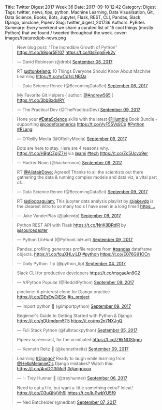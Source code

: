 Title: Twitter Digest 2017 Week 36
Date: 2017-09-10 12:42
Category: Digest
Tags: twitter, news, tips, python, Machine Learning, Data Visualisation, Git, Data Science, Books, Bots, Jupyter, Flask, REST, CLI, Pandas, Slack, Django, pinclone, Pipenv 
Slug: twitter_digest_201736
Authors: PyBites
Summary: Every weekend we share a curated list of 15 cool things (mostly Python) that we found / tweeted throughout the week.
cover: images/featured/pb-news.png

<blockquote class="twitter-tweet"><p>New blog post: "The Incredible Growth of Python" <a href="https://t.co/S9opr5E107" title="https://t.co/S9opr5E107" target="_blank">https://t.co/S9opr5E107</a> <a href="https://t.co/GsEqmEyk2v" title="https://t.co/GsEqmEyk2v" target="_blank">https://t.co/GsEqmEyk2v</a></p>— David Robinson (@drob) <a href="https://twitter.com/drob/status/905476230832693248" data-datetime="2017-09-06T17:02:11+00:00">September 06, 2017</a></blockquote>

<blockquote class="twitter-tweet"><p>RT <a href="https://twitter.com/@dtunkelang:" target="_blank">@dtunkelang:</a> 10 Things Everyone Should Know About Machine Learning <a href="https://t.co/wCd1sLNBQa" title="https://t.co/wCd1sLNBQa" target="_blank">https://t.co/wCd1sLNBQa</a></p>— Data Science Renee (@BecomingDataSci) <a href="https://twitter.com/BecomingDataSci/status/905456140145893378" data-datetime="2017-09-06T15:42:21+00:00">September 06, 2017</a></blockquote>

<blockquote class="twitter-tweet"><p>My Favorite Git Helpers { author: <a href="https://twitter.com/@Andrew565" target="_blank">@Andrew565</a> } <a href="https://t.co/3bb8xdxIRY" title="https://t.co/3bb8xdxIRY" target="_blank">https://t.co/3bb8xdxIRY</a></p>— The Practical Dev (@ThePracticalDev) <a href="https://twitter.com/ThePracticalDev/status/906578952105414657" data-datetime="2017-09-09T18:04:00+00:00">September 09, 2017</a></blockquote>

<blockquote class="twitter-tweet"><p>Hone your <a href="https://twitter.com/search/#DataScience" target="_blank">#DataScience</a> skills with the latest <a href="https://twitter.com/@Humble" target="_blank">@Humble</a> Book Bundle - supporting <a href="https://twitter.com/@codeforamerica" target="_blank">@codeforamerica</a> <a href="https://t.co/VvF55Vs9Cq" title="https://t.co/VvF55Vs9Cq" target="_blank">https://t.co/VvF55Vs9Cq</a> <a href="https://twitter.com/search/#Python" target="_blank">#Python</a> <a href="https://twitter.com/search/#RLang" target="_blank">#RLang</a></p>— O'Reilly Media (@OReillyMedia) <a href="https://twitter.com/OReillyMedia/status/906520114396368898" data-datetime="2017-09-09T14:10:12+00:00">September 09, 2017</a></blockquote>

<blockquote class="twitter-tweet"><p>Bots are here to stay. Here are 4 reasons why. <a href="https://t.co/HBgCZgIZ7H" title="https://t.co/HBgCZgIZ7H" target="_blank">https://t.co/HBgCZgIZ7H</a> via <a href="https://twitter.com/@ami" target="_blank">@ami</a> <a href="https://twitter.com/search/#tech" target="_blank">#tech</a> <a href="https://t.co/Zc5Ucvo9er" title="https://t.co/Zc5Ucvo9er" target="_blank">https://t.co/Zc5Ucvo9er</a></p>— Hacker Noon (@hackernoon) <a href="https://twitter.com/hackernoon/status/906623865350225920" data-datetime="2017-09-09T21:02:28+00:00">September 09, 2017</a></blockquote>

<blockquote class="twitter-tweet"><p>RT <a href="https://twitter.com/@AlistairDove:" target="_blank">@AlistairDove:</a> Agreed! Thanks to all the scientists out there gathering the data &amp; running complex models and data viz, a vital part of…</p>— Data Science Renee (@BecomingDataSci) <a href="https://twitter.com/BecomingDataSci/status/906548049975156737" data-datetime="2017-09-09T16:01:12+00:00">September 09, 2017</a></blockquote>

<blockquote class="twitter-tweet"><p>RT <a href="https://twitter.com/@diogoaguiam:" target="_blank">@diogoaguiam:</a> This jupyter data analysis playlist by <a href="https://twitter.com/@jakevdp" target="_blank">@jakevdp</a> is the clearest intro to so many tools I have seen in a long time!! <a href="https:…" title="https:…" target="_blank">https:…</a></p>— Jake VanderPlas (@jakevdp) <a href="https://twitter.com/jakevdp/status/905489337407512576" data-datetime="2017-09-06T17:54:15+00:00">September 06, 2017</a></blockquote>

<blockquote class="twitter-tweet"><p>Python REST API with Flask <a href="https://t.co/NriK8BRdlR" title="https://t.co/NriK8BRdlR" target="_blank">https://t.co/NriK8BRdlR</a> by <a href="https://twitter.com/@sourcedexter" target="_blank">@sourcedexter</a></p>— Python LibHunt (@PythonLibHunt) <a href="https://twitter.com/PythonLibHunt/status/906368328708395008" data-datetime="2017-09-09T04:07:03+00:00">September 09, 2017</a></blockquote>

<blockquote class="twitter-tweet"><p>Pandas_profiling generates profile reports from <a href="https://twitter.com/search/#pandas" target="_blank">#pandas</a> dataframe objects. <a href="https://t.co/fquXHLyiLD" title="https://t.co/fquXHLyiLD" target="_blank">https://t.co/fquXHLyiLD</a> <a href="https://twitter.com/search/#python" target="_blank">#python</a> <a href="https://t.co/E076G91OCn" title="https://t.co/E076G91OCn" target="_blank">https://t.co/E076G91OCn</a></p>— Daily Python Tip (@python_tip) <a href="https://twitter.com/python_tip/status/904625971013222400" data-datetime="2017-09-04T08:43:33+00:00">September 04, 2017</a></blockquote>

<blockquote class="twitter-tweet"><p>Slack CLI for productive developers <a href="https://t.co/msgaeAn9G2" title="https://t.co/msgaeAn9G2" target="_blank">https://t.co/msgaeAn9G2</a></p>— /r/Python Popular (@RedditPython) <a href="https://twitter.com/RedditPython/status/906532650793418753" data-datetime="2017-09-09T15:00:01+00:00">September 09, 2017</a></blockquote>

<blockquote class="twitter-tweet"><p>pinclone: A pinterest clone for Django practice <a href="https://t.co/DEsEwOiESc" title="https://t.co/DEsEwOiESc" target="_blank">https://t.co/DEsEwOiESc</a> <a href="https://twitter.com/search/#is_project" target="_blank">#is_project</a></p>— import python 🐍 (@importpython) <a href="https://twitter.com/importpython/status/906631774544916480" data-datetime="2017-09-09T21:33:54+00:00">September 09, 2017</a></blockquote>

<blockquote class="twitter-tweet"><p>Beginner's Guide to Getting Started with Python &amp; Django <a href="https://t.co/gDUmdpm5T5" title="https://t.co/gDUmdpm5T5" target="_blank">https://t.co/gDUmdpm5T5</a> <a href="https://t.co/mx2n7NXJgQ" title="https://t.co/mx2n7NXJgQ" target="_blank">https://t.co/mx2n7NXJgQ</a></p>— Full Stack Python (@fullstackpython) <a href="https://twitter.com/fullstackpython/status/905197353648488452" data-datetime="2017-09-05T22:34:01+00:00">September 05, 2017</a></blockquote>

<blockquote class="twitter-tweet"><p>Pipenv screencast, for the uninitiated <a href="https://t.co/Z6kNOSIrgm" title="https://t.co/Z6kNOSIrgm" target="_blank">https://t.co/Z6kNOSIrgm</a></p>— Kenneth Reitz 🐍 (@kennethreitz) <a href="https://twitter.com/kennethreitz/status/906611556330471430" data-datetime="2017-09-09T20:13:33+00:00">September 09, 2017</a></blockquote>

<blockquote class="twitter-tweet"><p>Learning <a href="https://twitter.com/search/#Django?" target="_blank">#Django?</a> Ready to laugh while learning from <a href="https://twitter.com/@HelloMelanieC's" target="_blank">@HelloMelanieC's</a> Django mistakes? Watch this: <a href="https://t.co/4roDG3iMcR" title="https://t.co/4roDG3iMcR" target="_blank">https://t.co/4roDG3iMcR</a> <a href="https://twitter.com/search/#djangocon" target="_blank">#djangocon</a></p>— ✨ Trey Hunner 🐍 (@treyhunner) <a href="https://twitter.com/treyhunner/status/905532112341803015" data-datetime="2017-09-06T20:44:14+00:00">September 06, 2017</a></blockquote>

<blockquote class="twitter-tweet"><p>Need to cat a file, but want a little something extra? lolcat! <a href="https://t.co/O3uQhVVh5l" title="https://t.co/O3uQhVVh5l" target="_blank">https://t.co/O3uQhVVh5l</a> <a href="https://t.co/IuPwbYU5f9" title="https://t.co/IuPwbYU5f9" target="_blank">https://t.co/IuPwbYU5f9</a></p>— Ned Batchelder (@nedbat) <a href="https://twitter.com/nedbat/status/905864961443946497" data-datetime="2017-09-07T18:46:51+00:00">September 07, 2017</a></blockquote>


